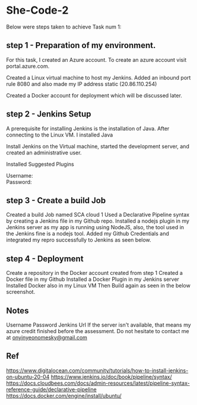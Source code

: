 # She-Code-2
Below were steps taken to achieve Task num 1:

## step 1 - Preparation of my environment. 
For this task, I created an Azure account. To create an azure account visit  portal.azure.com. 

Created a Linux virtual machine to host my Jenkins. Added an inbound port rule 8080 and also made my IP address static (20.86.110.254)

Created a Docker account for deployment which will be discussed later.

## step 2 -  Jenkins Setup
A prerequisite for installing Jenkins is the installation of Java. After connecting to the Linux VM. I installed Java

Install Jenkins on the Virtual machine, started the development server, and created an administrative user. 

Installed Suggested Plugins

Username:  
Password: 


## step 3 - Create a build Job
Created a build Job named SCA cloud 1
Used a Declarative Pipeline syntax by creating a Jenkins file in my Github repo.
Installed a nodejs plugin in my Jenkins server as my app is running using NodeJS, also, the tool used in the Jenkins fine is a nodejs tool.
Added my Github Credentials and integrated my repro successfully to Jenkins as seen below.

## step 4 - Deployment
Create a repository in the Docker account created from step 1
Created a Docker file in my Github 
Installed a Docker Plugin in my Jenkins server
Installed Docker also in my Linux VM
Then Build again as seen in the below screenshot.
## Notes
Username
Password
Jenkins Url
If the server isn't available, that means my azure credit finished before the assessment. Do not hesitate to contact me at onyinyeonomesky@gmail.com

## Ref
https://www.digitalocean.com/community/tutorials/how-to-install-jenkins-on-ubuntu-20-04
https://www.jenkins.io/doc/book/pipeline/syntax/
https://docs.cloudbees.com/docs/admin-resources/latest/pipeline-syntax-reference-guide/declarative-pipeline
https://docs.docker.com/engine/install/ubuntu/




